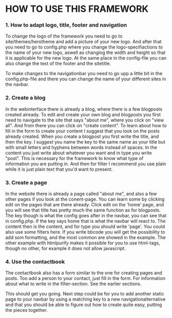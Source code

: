 # HOW TO USE THIS FRAMEWORK

### 1. How to adapt logo, title, footer and navigation
To change the logo of the framework you need to go to site/themes/herotheme and
add a picture of your new logo. And after that you need to go to config.php where
you change the logo-specifiactions to the name of your new logo, aswell as changing
the width and height so that it is applicable for the new logo. At the same place
in the config-file you can also change the text of the footer and the sitetitle.

To make changes to the navigationbar you need to go upp a little bit in
the config.php-file and there you can change the name of your different sites
in the navbar. 

### 2. Create a blog
In the webinterface there is already a blog, where there is a few blogposts 
created already. To edit and create your own blog and blogposts you first need
to navigate to the site that says "about me", where you click on "view all". And 
from there you can click on "create content". To learn about how to fill in the
form to create your content I suggest that you look on the posts already created.
When you create a blogpost you first write the title, and then the key. I suggest
you name the key to the same name as your title but with small letters and hyphens
between words instead of spaces. In the content you just write about whatever you
want and in type you write "post". This is necessary for the framework to know
what type of information you are putting in. And then for filter I recommend you
use plain while it is just plain text that you'd want to present. 


### 3. Create a page
In the website there is already a page called "about me", and also a few other
pages if you look at the conent-page. You can learn some by clicking edit on
the pages that are there already. Click edit on the 'home' page, and you will see
that title has pretty much the same function as for blogposts. The key though is
what the config goes after in the navbar, you can see that in config.php. If the key
says home that is what the navbar will react to. The content then is the content, 
and for type you should write 'page'. You could also use some filters here. If you 
write bbcode you will get the possibility to add som formatting, and the most common
are showed in the example. The other example with htmlpurify makes it possible for
you to use html-tags, though no other, for example it does not allow javascript.

### 4. Use the contactbook
The contactbook also has a form similar to the one for creating pages and 
posts. Too add a person to your contact, just fill in the form. For information
about what to write in the filter-section. See the earlier sections.

This should get you going. Next step could be for you to add another static page
to your navbar by using a matching key to a new navigationalternative and that you
should be able to figure out how to create quite easy, putting the pieces together.
